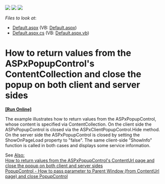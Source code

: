 <!-- default badges list -->
![](https://img.shields.io/endpoint?url=https://codecentral.devexpress.com/api/v1/VersionRange/128565034/13.1.4%2B)
[![](https://img.shields.io/badge/Open_in_DevExpress_Support_Center-FF7200?style=flat-square&logo=DevExpress&logoColor=white)](https://supportcenter.devexpress.com/ticket/details/E3084)
[![](https://img.shields.io/badge/📖_How_to_use_DevExpress_Examples-e9f6fc?style=flat-square)](https://docs.devexpress.com/GeneralInformation/403183)
<!-- default badges end -->
<!-- default file list -->
*Files to look at*:

* [Default.aspx](./CS/WebSite/Default.aspx) (VB: [Default.aspx](./VB/WebSite/Default.aspx))
* [Default.aspx.cs](./CS/WebSite/Default.aspx.cs) (VB: [Default.aspx.vb](./VB/WebSite/Default.aspx.vb))
<!-- default file list end -->
# How to return values from the ASPxPopupControl's ContentCollection and close the popup on both client and server sides
<!-- run online -->
**[[Run Online]](https://codecentral.devexpress.com/e3084/)**
<!-- run online end -->


<p>The example illustrates how to return values from the ASPxPopupControl, whose content is specified via ContentCollection. On the client side the ASPxPopupControl is closed via the ASPxClientPopupControl.Hide method. On the server side the ASPxPopupControl is closed by setting the ShowOnPageLoad property to "false". The same client-side "ShowInfo" function is called in both cases and displays some service information.</p><p>See <u>Also:</u><br />
<a href="https://www.devexpress.com/Support/Center/p/E3098">How to return values from the ASPxPopupControl's ContentUrl page and close the popup on both client and server sides </a><br />
<a href="https://www.devexpress.com/Support/Center/p/E347">PopupControl - How to pass parameter to Parent Window (from ContentUrl page) and close PopupControl</a></p>

<br/>


